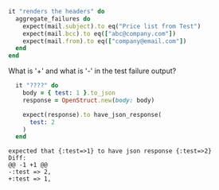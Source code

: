 ```ruby
it "renders the headers" do
  aggregate_failures do
    expect(mail.subject).to eq("Price list from Test")
    expect(mail.bcc).to eq(["abc@company.com"])
    expect(mail.from).to eq(["company@email.com"])
  end
end
```


What is '+' and what is '-' in the test failure output?
```ruby
  it "????" do
    body = { test: 1 }.to_json
    response = OpenStruct.new(body: body)

    expect(response).to have_json_response(
      test: 2
    )
  end
```

```shell
expected that {:test=>1} to have json response {:test=>2}
Diff:
@@ -1 +1 @@
-:test => 2,
+:test => 1,
```
